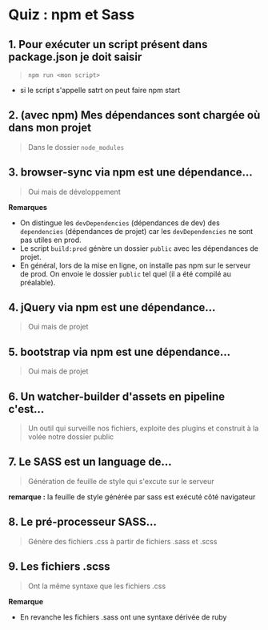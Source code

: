 # Quiz : npm et Sass

## 1. Pour exécuter un script présent dans package.json je doit saisir
> `npm run <mon script>`
- si le script s'appelle satrt on peut faire npm start

## 2. (avec npm) Mes dépendances sont chargée où dans mon projet
> Dans le dossier `node_modules`

## 3. browser-sync via npm est une dépendance...
> Oui mais de développement

**Remarques**
- On distingue les `devDependencies` (dépendances de dev) des `dependencies` (dépendances de projet) car les `devDependencies` ne sont pas utiles en prod. 
- Le script `build:prod` génère un dossier `public` avec les dépendances de projet.
- En général, lors de la mise en ligne, on installe pas npm sur le serveur de prod. On envoie le dossier `public` tel quel (il a été compilé au préalable).

## 4. jQuery via npm est une dépendance...
> Oui mais de projet

## 5. bootstrap via npm est une dépendance...
> Oui mais de projet

## 6. Un watcher-builder d'assets en pipeline c'est...
> Un outil qui surveille nos fichiers, exploite des plugins et construit à la volée notre dossier public

## 7. Le SASS est un language de...
> Génération de feuille de style qui s'excute sur le serveur

**remarque :** la feuille de style générée par sass est exécuté côté navigateur

## 8. Le pré-processeur SASS...
> Génère des fichiers .css à partir de fichiers .sass et .scss 

## 9. Les fichiers .scss
> Ont la même syntaxe que les fichiers .css

**Remarque**
- En revanche les fichiers .sass ont une syntaxe dérivée de ruby